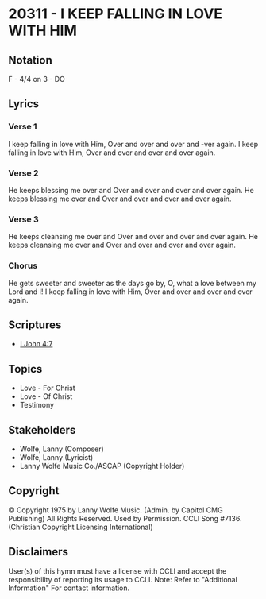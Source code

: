 # 20311 - I KEEP FALLING IN LOVE WITH HIM

## Notation

F - 4/4 on 3 - DO

## Lyrics

### Verse 1

I keep falling in love with Him, Over and over and over and -ver again. I keep falling in love with Him, Over and over and over and over again.

### Verse 2

He keeps blessing me over and Over and over and over and over again. He keeps blessing me over and Over and over and over and over again. 

### Verse 3

He keeps cleansing me over and Over and over and over and over again. He keeps cleansing me over and Over and over and over and over again.

### Chorus

He gets sweeter and sweeter as the days go by, O, what a love between my Lord and I! I keep falling in love with Him, Over and over and over and over again. 


## Scriptures

- [I John 4:7](https://www.biblegateway.com/passage/?search=I%20John%204%3A7)

## Topics

- Love - For Christ
- Love - Of Christ
- Testimony

## Stakeholders

- Wolfe, Lanny (Composer)
- Wolfe, Lanny (Lyricist)
- Lanny Wolfe Music Co./ASCAP (Copyright Holder)

## Copyright

© Copyright 1975 by Lanny Wolfe Music. (Admin. by Capitol CMG Publishing) All Rights Reserved. Used by Permission. CCLI Song #7136.
(Christian Copyright Licensing International)

## Disclaimers

User(s) of this hymn must have a license with CCLI and accept the responsibility of reporting its usage to CCLI.
Note: Refer to "Additional Information" For contact information.

